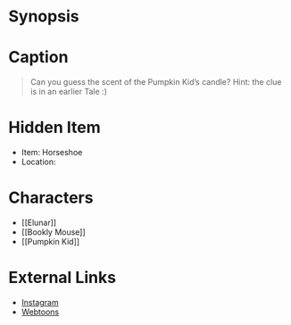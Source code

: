 # Synopsis


# Caption
> Can you guess the scent of the Pumpkin Kid’s candle? Hint: the clue is in an earlier Tale :)

# Hidden Item
* Item: Horseshoe
* Location: <strike></strike>

# Characters
* [[Elunar]]
* [[Bookly Mouse]]
* [[Pumpkin Kid]]

# External Links
* [Instagram](https://www.instagram.com/p/CKcqfc5DamI/?igshid=YmMyMTA2M2Y=)
* [Webtoons](https://www.webtoons.com/en/challenge/twistwood-tales/73-elunar-and-the-dark/viewer?title_no=344740&episode_no=79)